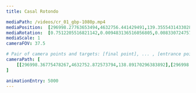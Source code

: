 ```yaml
---
title: Casal Rotondo

mediaPath: /videos/cr_01_gbp-1080p.mp4
mediaPosition:  [296998.27763653494,4632756.441429491,139.3555431433028]
mediaRotation:  [0.7512205516821142,0.009483136516056805,0.008330724757229869,0.659930565951644]
mediaScale: 1
cameraFOV: 37.5

# Pair of camera points and targets: [final point], ... , [entrance point]
cameraPath: [
    [[296998.36775478267,4632752.872573794,138.89170296383892],[296998.18995375873,4632759.9138358375,139.80684790856264]]
]

animationEntry: 5000
---
```


